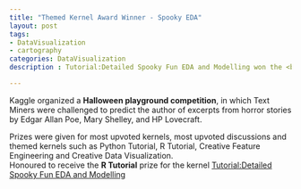 ```yaml
---
title: "Themed Kernel Award Winner - Spooky EDA"
layout: post
tags:
- DataVisualization
- cartography
categories: DataVisualization
description : Tutorial:Detailed Spooky Fun EDA and Modelling won the <b>Themed Kernel Award</b> in the Halloween playground competition.     

---
```

Kaggle organized a **Halloween playground competition**, in which Text Miners were challenged to predict the author of excerpts from horror stories by Edgar Allan Poe, Mary Shelley, and HP Lovecraft.          

Prizes were given for most upvoted kernels, most upvoted discussions and themed kernels such as Python Tutorial, R Tutorial, Creative Feature Engineering and Creative Data Visualization.        
Honoured to receive the **R Tutorial** prize for the kernel [Tutorial:Detailed Spooky Fun EDA and Modelling](https://www.kaggle.com/ambarish/tutorial-detailed-spooky-fun-eda-and-modelling) 








